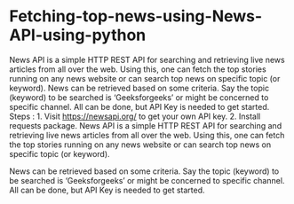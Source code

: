 # Fetching-top-news-using-News-API-using-python
News API is a simple HTTP REST API for searching and retrieving live news articles from all over the web. Using this, one can fetch the top stories running on any news website or can search top news on specific topic (or keyword).  News can be retrieved based on some criteria. Say the topic (keyword) to be searched is ‘Geeksforgeeks’ or might be concerned to specific channel. All can be done, but API Key is needed to get started.  Steps :  1. Visit https://newsapi.org/ to get your own API key.  2. Install requests package.
News API is a simple HTTP REST API for searching and retrieving live news articles from all over the web. Using this, one can fetch the top stories running on any news website or can search top news on specific topic (or keyword).

News can be retrieved based on some criteria. Say the topic (keyword) to be searched is ‘Geeksforgeeks’ or might be concerned to specific channel. All can be done, but API Key is needed to get started.
